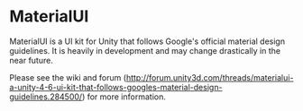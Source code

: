 MaterialUI
==========
MaterialUI is a UI kit for Unity that follows Google's official material design guidelines. It is heavily in development and may change drastically in the near future.

Please see the wiki and forum (http://forum.unity3d.com/threads/materialui-a-unity-4-6-ui-kit-that-follows-googles-material-design-guidelines.284500/) for more information.